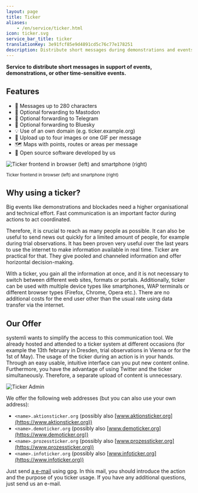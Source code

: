 ```yaml
---
layout: page
title: Ticker
aliases:
    - /en/service/ticker.html
icon: ticker.svg
service_bar_title: ticker
translationKey: 3e91fcf85e9d4891cd5c76c77e178251
description: Distribute short messages during demonstrations and events
---
```

**Service to distribute short messages in support of events, demonstrations, or other time-sensitive events.**

## Features

- 💌 Messages up to 280 characters
- 🐘 Optional forwarding to Mastodon
- 💬 Optional forwarding to Telegram
- 🦋 Optional forwarding to Bluesky
- 💡 Use of an own domain (e.g. ticker.example.org)
- 📸 Upload up to four images or one GIF per message
- 🗺️ Maps with points, routes or areas per message
- 🤖 Open source software developed by us

![Ticker frontend in browser (left) and smartphone (right)](/assets/img/ticker-frontend-demo.jpg "Ticker frontend in browser (left) and smartphone (right)")

<sup>Ticker frontend in browser (left) and smartphone (right)</sup>

## Why using a ticker?

Big events like demonstrations and blockades need a higher organisational and technical effort. Fast communication is an important factor during actions to act coordinated.

Therefore, it is crucial to reach as many people as possible. It can also be useful to send news out quickly for a limited amount of people, for example during trial observations. It has been proven very useful over the last years to use the internet to make information available in real time. Ticker are practical for that. They give pooled and channeled information and offer horizontal decision-making.

With a ticker, you gain all the information at once, and it is not necessary to switch between different web sites, formats or portals. Additionally, ticker can be used with multiple device types like smartphones, WAP terminals or different browser types (Firefox, Chrome, Opera etc.). There are no additional costs for the end user other than the usual rate using data transfer via the internet.

## Our Offer

systemli wants to simplify the access to this communication tool. We already hosted and attended to a ticker system at different occasions (for example the 13th february in Dresden, trial observations in Vienna or for the 1st of May). The usage of the ticker during an action is in your hands. Through an easy usable, intuitive interface can you put new content online. Furthermore, you have the advantage of using Twitter and the ticker simultaneously. Therefore, a separate upload of content is unnecessary.

![Ticker Admin](/assets/img/ticker-admin-demo.jpg "Ticker Admin")

We offer the following web addresses (but you can also use your own address):

- `<name>.aktionsticker.org` (possibly also [www.aktionsticker.org](https://www.aktionsticker.org))
- `<name>.demoticker.org` (possibly also [www.demoticker.org](https://www.demoticker.org))
- `<name>.prozessticker.org` (possibly also [www.prozessticker.org](https://www.prozessticker.org))
- `<name>.infoticker.org` (possibly also [www.infoticker.org](https://www.infoticker.org))

Just send [a e-mail](/en/kontakt) using gpg. In this mail, you should introduce the action and the purpose of you ticker usage. If you have any additional questions, just send us an e-mail.
